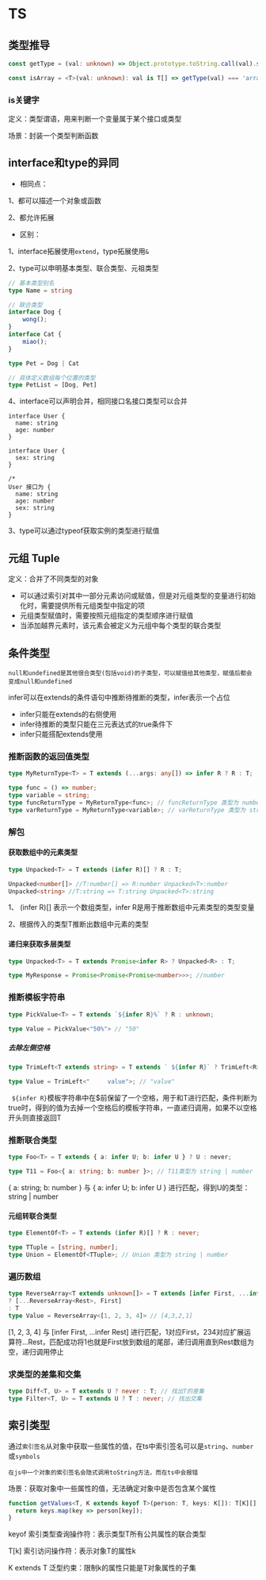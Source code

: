 # TS
## 类型推导
````typescript
const getType = (val: unknown) => Object.prototype.toString.call(val).slice(8, -1).toLowerCase()

const isArray = <T>(val: unknown): val is T[] => getType(val) === 'array'

````
### is关键字
定义：类型谓语，用来判断一个变量属于某个接口或类型

场景：封装一个类型判断函数

## interface和type的异同

- 相同点：

1、都可以描述一个对象或函数

2、都允许拓展

- 区别：

1、interface拓展使用`extend`，type拓展使用`&`

2、type可以申明基本类型、联合类型、元祖类型
```typescript
// 基本类型别名
type Name = string

// 联合类型
interface Dog {
    wong();
}
interface Cat {
    miao();
}

type Pet = Dog | Cat

// 具体定义数组每个位置的类型
type PetList = [Dog, Pet]
```

4、interface可以声明合并，相同接口名接口类型可以合并
```allykeynamelanguage
interface User {
  name: string
  age: number
}

interface User {
  sex: string
}

/*
User 接口为 {
  name: string
  age: number
  sex: string 
}
```

3、type可以通过typeof获取实例的类型进行赋值

## 元组 Tuple
定义：合并了不同类型的对象

- 可以通过索引对其中一部分元素访问或赋值，但是对元组类型的变量进行初始化时，需要提供所有元组类型中指定的项
- 元组类型赋值时，需要按照元组指定的类型顺序进行赋值
- 当添加越界元素时，该元素会被定义为元组中每个类型的联合类型

## 条件类型

    null和undefined是其他很合类型(包括void)的子类型，可以赋值给其他类型，赋值后都会变成null和undefined
infer可以在extends的条件语句中推断待推断的类型，infer表示一个占位

- infer只能在extends的右侧使用
- infer待推断的类型只能在三元表达式的true条件下
- infer只能搭配extends使用

### 推断函数的返回值类型
```typescript
type MyReturnType<T> = T extends (...args: any[]) => infer R ? R : T;

type func = () => number;
type variable = string;
type funcReturnType = MyReturnType<func>; // funcReturnType 类型为 number
type varReturnType = MyReturnType<variable>; // varReturnType 类型为 string
```

### 解包
#### 获取数组中的元素类型

```typescript
type Unpacked<T> = T extends (infer R)[] ? R : T;

Unpacked<number[]> //T:number[] => R:number Unpacked<T>:number
Unpacked<string> //T:string => T:string Unpacked<T>:string
```

1、 (infer R)[] 表示一个数组类型，infer R是用于推断数组中元素类型的类型变量

2、根据传入的类型T推断出数组中元素的类型

#### 递归来获取多层类型
```typescript
type Unpacked<T> = T extends Promise<infer R> ? Unpacked<R> : T;

type MyResponse = Promise<Promise<Promise<number>>>; //number
```

### 推断模板字符串
```typescript
type PickValue<T> = T extends `${infer R}%` ? R : unknown;

type Value = PickValue<"50%"> // "50"
```
##### 去除左侧空格
```typescript
type TrimLeft<T extends string> = T extends ` ${infer R}` ? TrimLeft<R> : T;

type Value = TrimLeft<"     value">; // "value"
```
` ${infer R}`模板字符串中在$前保留了一个空格，用于和T进行匹配，条件判断为true时，得到的值为去掉一个空格后的模板字符串，一直递归调用，如果不以空格开头则直接返回T

### 推断联合类型
```typescript
type Foo<T> = T extends { a: infer U; b: infer U } ? U : never;

type T11 = Foo<{ a: string; b: number }>; // T11类型为 string | number
```
{ a: string; b: number } 与 { a: infer U; b: infer U } 进行匹配，得到U的类型：string | number

#### 元组转联合类型
```typescript
type ElementOf<T> = T extends (infer R)[] ? R : never;

type TTuple = [string, number];
type Union = ElementOf<TTuple>; // Union 类型为 string | number
```

### 遍历数组
```typescript
type ReverseArray<T extends unknown[]> = T extends [infer First, ...infer Rest]  
? [...ReverseArray<Rest>, First]  
: T  
type Value = ReverseArray<[1, 2, 3, 4]> // [4,3,2,1]
```
[1, 2, 3, 4] 与 [infer First, ...infer Rest] 进行匹配，1对应First，234对应扩展运算符...Rest，匹配成功将1也就是First放到数组的尾部，递归调用直到Rest数组为空，递归调用停止

### 求类型的差集和交集
```typescript
type Diff<T, U> = T extends U ? never : T; // 找出T的差集
type Filter<T, U> = T extends U ? T : never; // 找出交集
```

## 索引类型
通过`索引签名`从对象中获取一些属性的值，在ts中索引签名可以是`string`、`number`或`symbols`

    在js中一个对象的索引签名会隐式调用toString方法，而在ts中会报错

场景：获取对象中一些属性的值，无法确定对象中是否包含某个属性
```typescript
function getValues<T, K extends keyof T>(person: T, keys: K[]): T[K][] {
  return keys.map(key => person[key]);
}
```
keyof 索引类型查询操作符：表示类型T所有公共属性的联合类型

T[k] 索引访问操作符：表示对象T的属性k

K extends T 泛型约束：限制k的属性只能是T对象属性的子集